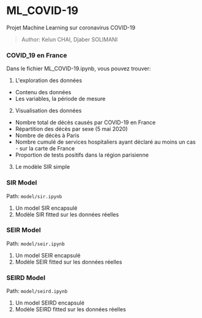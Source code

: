 # ML_COVID-19
Projet Machine Learning sur coronavirus COVID-19

> Author: Kelun CHAI, Djaber SOLIMANI

### COVID_19 en France
Dans le fichier ML_COVID-19.ipynb, vous pouvez trouver:
1. L'exploration des données
  - Contenu des données
  - Les variables, la période de mesure
2. Visualisation des données
  - Nombre total de décès causés par COVID-19 en France
  - Répartition des décès par sexe (5 mai 2020)
  - Nombre de décès à Paris
  - Nombre cumulé de services hospitaliers ayant déclaré au moins un cas - sur la carte de France
  - Proportion de tests positifs dans la région parisienne
3. Le modèle SIR simple
  
  
### SIR Model
Path: `model/sir.ipynb`
1. Un model SIR encapsulé
2. Modèle SIR fitted sur les données réelles

### SEIR Model
Path: `model/seir.ipynb`
1. Un model SEIR encapsulé
2. Modèle SEIR fitted sur les données réelles

### SEIRD Model
Path: `model/seird.ipynb`
1. Un model SEIRD encapsulé
2. Modèle SEIRD fitted sur les données réelles
